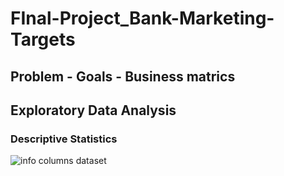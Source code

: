 # FInal-Project_Bank-Marketing-Targets

## Problem - Goals - Business matrics

## Exploratory Data Analysis

### Descriptive Statistics
![info columns dataset](https://github.com/hazim17/FInal-Project_Bank-Marketing-Targets/blob/main/info.png)

